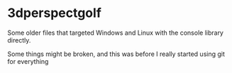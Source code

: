 # 3dperspectgolf

Some older files that targeted Windows and Linux with the console library directly.

Some things might be broken, and this was before I really started using git for everything
